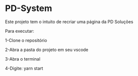 # PD-System
 Este projeto tem o intuito de recriar uma página da PD Soluções
 
 Para executar:
 
 1-Clone o repositório 
 
 2-Abra a pasta do projeto em seu vscode
 
 3-Abra o terminal
 
 4-Digite: yarn start
